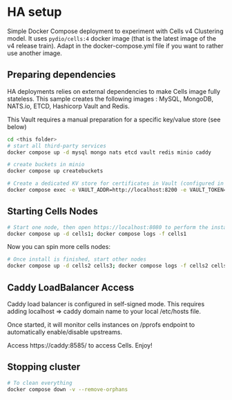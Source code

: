 # HA setup

Simple Docker Compose deployment to experiment with Cells v4 Clustering model.
It uses `pydio/cells:4` docker image (that is the latest image of the v4 release train).
Adapt in the docker-compose.yml file if you want to rather use another image.

## Preparing dependencies

HA deployments relies on external dependencies to make Cells image fully stateless. 
This sample creates the following images : MySQL, MongoDB, NATS.io, ETCD, Hashicorp Vault and Redis.

This Vault requires a manual preparation for a specific key/value store (see below)

```sh
cd <this folder>
# start all third-party services
docker compose up -d mysql mongo nats etcd vault redis minio caddy

# create buckets in minio 
docker compose up createbuckets

# Create a dedicated KV store for certificates in Vault (configured in DEV mode with a preset VAULT_TOKEN, this should not be the case in production)
docker compose exec -e VAULT_ADDR=http://localhost:8200 -e VAULT_TOKEN=secret_vault_token vault vault secrets enable -version=2 -path=caddycerts kv
```

## Starting Cells Nodes

```sh
# Start one node, then open https://localhost:8080 to perform the install, it will read the conf/install-conf.yaml file
docker compose up -d cells1; docker compose logs -f cells1
```

Now you can spin more cells nodes:
```sh
# Once install is finished, start other nodes 
docker compose up -d cells2 cells3; docker compose logs -f cells2 cells3
```

## Caddy LoadBalancer Access

Caddy load balancer is configured in self-signed mode. 
This requires adding localhost => caddy domain name to your local /etc/hosts file.

Once started, it will monitor cells instances on /pprofs endpoint to automatically enable/disable upstreams.

Access https://caddy:8585/ to access Cells. Enjoy!

## Stopping cluster

```sh
# To clean everything
docker compose down -v --remove-orphans
```
